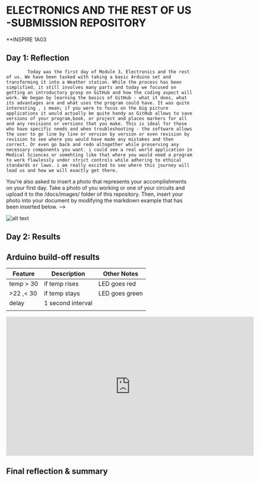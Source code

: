 # ELECTRONICS AND THE REST OF US -SUBMISSION REPOSITORY
<!--
Welcome to your project page for Electronics for the Rest of Us. You'll use this page to describe and showcase your work throughout the module. 
A place for each deliverable has been created below for you in this markdown document. 
Note that comments (such as this) will not appear in the final markdown document (which you can view with the "Preview" button).
-->
**INSPIRE 1A03           

## Day 1: Reflection

            Today was the first day of Module 3, Electronics and the rest of us. We have been tasked with taking a basic Arduino set and transforming it into a Weather station. While the process has been simplified, it still involves many parts and today we focused on getting an introductory grasp on GitHub and how the coding aspect will work. We began by learning the basics of GitHub - what it does, what its advantages are and what uses the program could have. It was quite interesting , i mean; if you were to focus on the big picture applications it would actually be quite handy as GitHub allows to save versions of your program,book, or project and places markers for all and any revisions or versions that you make. This is ideal for those who have specific needs and when troubleshooting - the software allows the user to go line by line or version by version or even revision by revision to see where you would have made any mistakes and then correct. Or even go back and redo altogether while preserving any necessary components you want. i could see a real world application in Medical Sciences or somehting like that where you would need a program to work flawlessly under strict controls while adhering to ethical standards or laws. i am really excited to see where this journey will lead us and how we will exactly get there.   

You're also asked to insert a photo that represents your accomplishments on your first day. Take a photo of you working or one of your circuits and upload it to the /docs/images/ folder of this repository. Then, insert your photo into your document by modifying the markdown example that has been inserted below.
-->

![alt text](https://github.com/inspire-1a03/intersession-2020-triniup/blob/master/docs/images/image1.jpeg)

## Day 2: Results
<!--
Upload your fully-commented Arduino sketch from your final Day 2 build task--a thermometer connected to an RDB LED--into your GitHub repository.
Provide a short (~150 words) summary of your work on this circuit:
- How does your device work?
- What was challenging? 
- What worked? What didn't? 
- Be sure to link to your code (in your GitHub repository) in the text of your response.
-->

## Arduino build-off results
<!--
Upload your fully-commented Arduino sketch from the final product of your Arduino build-off into your GitHub repository.
In ~300 words, provide a final device description and product pitch: 
- What does it do? Use a table (created in markdown) to list and describe the features. You can use the template provided below. 
- Describe briefly how it works.
- How could it be used in everyday life (or maybe just in rare cases)? 
- Be sure to link to your code (in your GitHub repository) in the text of your response.
- Include a snippet of code using the ``` ``` characters to display the code properly. 
Finally, record a short (30 second) video of a 'product pitch' for your device. 
- Upload the video to Youtube, and use the sample code below to embed your video.
-->

<!--
Below is a general markdown table template. 
You can find more information at these links: 
- https://github.com/adam-p/markdown-here/wiki/Markdown-Cheatsheet#tables

-->
| Feature | Description | Other Notes |
|---------|-------------|-------------|
|temp > 30|if temp rises|LED goes red |
|>22 ,< 30|if temp stays|LED goes green|
|delay    |1 second interval|             |
|         |             |             |


<!--
Below is an example of embedding a YouTube video in a markdown document for use in GitHub pages. 
Note that this video won't show when previewing the document in GitHub--it only works on the GitHub pages webpage. 
- Once your YouTube video is uploaded, right click and select ```<> Copy embed code```. 
- You can paste this code directly into your markdown document. 
- Note that you may want to adjust the width and height parameters to make it fit well in your webpage
-->

<iframe width="667" height="375" src="https://www.youtube.com/embed/kBAd22ReUfA" frameborder="0" allow="accelerometer; autoplay; encrypted-media; gyroscope; picture-in-picture" allowfullscreen></iframe>


## Final reflection & summary
<!--
In ~300 words:
- Summarize your experience in this module. What you learned, what you liked, what you found challenging.
- Reflect upon your learning and its relevance in your life.
-->

